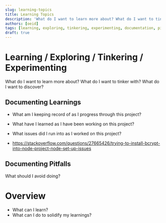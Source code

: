```yaml
---
slug: learning-topics
title: Learning Topics
description: 'What do I want to learn more about? What do I want to tinker with? What do I want to discover?'
authors: [oeid]
tags: [learning, exploring, tinkering, experimenting, documentation, pitfalls]
draft: true
---
```


# Learning / Exploring / Tinkering / Experimenting

What do I want to learn more about?
What do I want to tinker with? 
What do I want to discover?


## Documenting Learnings 
- What am I keeping record of as I progress through this project?
- What have I learned as I have been working on this project?
- What issues did I run into as I worked on this project?

- https://stackoverflow.com/questions/27665426/trying-to-install-bcrypt-into-node-project-node-set-up-issues


## Documenting Pitfalls
What should I avoid doing?

# Overview

- What can I learn?
- What can I do to solidify my learnings?